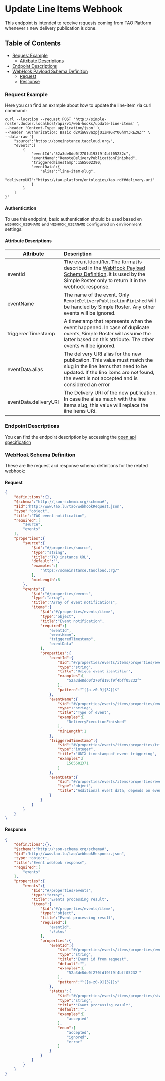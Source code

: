 # Update Line Items Webhook

This endpoint is intended to receive requests coming from TAO Platform whenever a new delivery publication is done.

## Table of Contents
- [Request Example](#request-example)
    - [Attribute Descriptions](#attribute-descriptions)
- [Endpoint Descriptions](#endpoint-descriptions)
- [WebHook Payload Schema Definition](#webHook-payload-schema-definition)
    - [Request](#request)
    - [Response](#response)

### Request Example

Here you can find an example about how to update the line-item via curl command:

```shell script
curl --location --request POST 'http://simple-roster.docker.localhost/api/v1/web-hooks/update-line-items' \
--header 'Content-Type: application/json' \
--header 'Authorization: Basic d2ViaG9vazpjQ1ZNeGRYOGhmY3REZWZr' \
--data-raw '{
	"source":"https://someinstance.taocloud.org/",
	"events":[
        {
			"eventId":"52a3de8dd0f270fd193f9f4bff05232c",
			"eventName":"RemoteDeliveryPublicationFinished",
			"triggeredTimestamp":1565602390,
			"eventData":{
				"alias":"line-item-slug",
				"deliveryURI":"https://tao.platform/ontologies/tao.rdf#delivery-uri"
			}
		}
	]
}'
```

#### Authentication

To use this endpoint, basic authentication should be used based on `WEBHOOK_USERNAME` and `WEBHOOK_USERNAME` configured 
on environment settings.

#### Attribute Descriptions

| Attribute                 | Description                                                                                                                                                                                                                 |
| --------------------------|:----------------------------------------------------------------------------------------------------------------------------------------------------------------------------------------------------------------------------|
| eventId                   | The event identifier. The format is described in the [WebHook Payload Schema Definition](#webHook-payload-schema-definition). It is used by the Simple Roster only to return it in the webhook response.                    |
| eventName                 | The name of the event. Only `RemoteDeliveryPublicationFinished` will be handled by Simple Roster. Any other events will be ignored.                                                                                         |
| triggeredTimestamp        | A timestamp that represents when the event happened. In case of duplicate events, Simple Roster will assume the latter based on this attribute. The other events will be ignored.                                           |
| eventData.alias           | The delivery URI alias for the new publication. This value must match the slug in the line items that need to be updated. If the line items are not found, the event is not accepted and is considered an error.            |
| eventData.deliveryURI     | The Delivery URI of the new publication. In case the alias match with the line items slug, this value will replace the line items URI.                                                                                      |


### Endpoint Descriptions

You can find the endpoint description by accessing the [open api specification](../../openapi/api_v1.yml)

### WebHook Schema Definition

These are the request and response schema definitions for the related webhook:

#### Request
```json
{
	"definitions":{},
	"$schema":"http://json-schema.org/schema#",
	"$id":"http://www.tao.lu/tao/webhookRequest.json",
	"type":"object",
	"title":"TAO event notification",
	"required":[
		"source",
		"events"
	],
	"properties":{
		"source":{
			"$id":"#/properties/source",
			"type":"string",
			"title":"TAO instance URL",
			"default":"",
			"examples":[
				"https://someinstance.taocloud.org/"
			],
			"minLength":8
		},
		"events":{
			"$id":"#/properties/events",
			"type":"array",
			"title":"Array of event notifications",
			"items":{
				"$id":"#/properties/events/items",
				"type":"object",
				"title":"Event notification",
				"required":[
					"eventId",
					"eventName",
					"triggeredTimestamp",
					"eventData"
				],
				"properties":{
					"eventId":{
						"$id":"#/properties/events/items/properties/eventId",
						"type":"string",
						"title":"Unique event identifier",
						"examples":[
							"52a3de8dd0f270fd193f9f4bff05232f"
						],
						"pattern":"^([a-z0-9]{32})$"
					},
					"eventName":{
						"$id":"#/properties/events/items/properties/eventName",
						"type":"string",
						"title":"Type of event",
						"examples":[
							"DeliveryExecutionFinished"
						],
						"minLength":1
					},
					"triggeredTimestamp":{
						"$id":"#/properties/events/items/properties/triggeredTimestamp",
						"type":"integer",
						"title":"UNIX timestamp of event triggering",
						"examples":[
							1565602371
						]
					},
					"eventData":{
						"$id":"#/properties/events/items/properties/eventData",
						"type":"object",
						"title":"Additional event data, depends on eventName"
					}
				}
			}
		}
	}
}
```

#### Response
```json
{
	"definitions":{},
	"$schema":"http://json-schema.org/schema#",
	"$id":"http://www.tao.lu/tao/webhookResponse.json",
	"type":"object",
	"title":"Event webhook response",
	"required":[
		"events"
	],
	"properties":{
		"events":{
			"$id":"#/properties/events",
			"type":"array",
			"title":"Events processing result",
			"items":{
				"$id":"#/properties/events/items",
				"type":"object",
				"title":"Event processing result",
				"required":[
					"eventId",
					"status"
				],
				"properties":{
					"eventId":{
						"$id":"#/properties/events/items/properties/eventId",
						"type":"string",
						"title":"Event id from request",
						"default":"",
						"examples":[
							"52a3de8dd0f270fd193f9f4bff05232f"
						],
						"pattern":"^([a-z0-9]{32})$"
					},
					"status":{
						"$id":"#/properties/events/items/properties/status",
						"type":"string",
						"title":"Event processing result",
						"default":"",
						"examples":[
							"accepted"
						],
						"enum":[
							"accepted",
							"ignored",
							"error"
						]
					}
				}
			}
		}
	}
}
```

